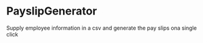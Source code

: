 # PayslipGenerator
Supply employee information in a csv and generate the pay slips ona single click
